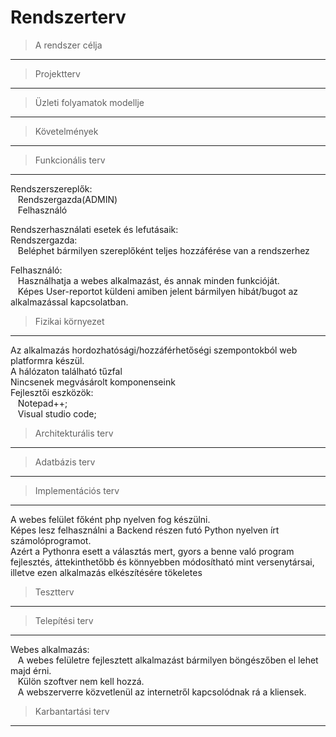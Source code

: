 # Rendszerterv
> A rendszer célja
---

> Projektterv
---

> Üzleti folyamatok modellje
---

> Követelmények
---

> Funkcionális terv
---
Rendszerszereplők: </br>
&nbsp;&nbsp;    Rendszergazda(ADMIN) </br>
&nbsp;&nbsp;	Felhasználó </br>

Rendszerhasználati esetek és lefutásaik: </br>
Rendszergazda: </br>
&nbsp;&nbsp;	Beléphet bármilyen szereplőként teljes hozzáférése van a rendszerhez </br>
	
Felhasználó: </br>
&nbsp;&nbsp;	Használhatja a webes alkalmazást, és annak minden funkcióját. </br>
&nbsp;&nbsp;	Képes User-reportot küldeni amiben jelent bármilyen hibát/bugot az alkalmazással kapcsolatban. </br>

> Fizikai környezet
---
Az alkalmazás hordozhatósági/hozzáférhetőségi szempontokból web platformra készül. <br> 
A hálózaton található tűzfal <br>
Nincsenek megvásárolt komponenseink <br>
Fejlesztői eszközök: <br>
&nbsp;&nbsp;	Notepad++; <br>
&nbsp;&nbsp;	Visual studio code; <br>

> Architekturális terv
---

> Adatbázis terv
---

> Implementációs terv
---
A webes felület főként php nyelven fog készülni. <br>
Képes lesz felhasználni a Backend részen futó Python nyelven írt számolóprogramot. <br>
Azért a Pythonra esett a választás mert, gyors a benne való program fejlesztés, áttekinthetőbb és könnyebben módosítható mint versenytársai, illetve ezen alkalmazás elkészítésére tökeletes <br>


> Tesztterv
---

> Telepítési terv
---
Webes alkalmazás:<br>
&nbsp;&nbsp;	A webes felületre fejlesztett alkalmazást bármilyen böngészőben el lehet majd érni. <br>
&nbsp;&nbsp;	Külön szoftver nem kell hozzá.<br> 
&nbsp;&nbsp;	A webszerverre közvetlenül az internetről kapcsolódnak rá a kliensek.<br>

> Karbantartási terv
---